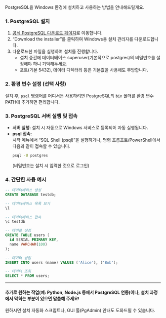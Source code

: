 PostgreSQL을 Windows 환경에 설치하고 사용하는 방법을 안내해드릴게요.

### 1. PostgreSQL 설치

1. [공식 PostgreSQL 다운로드 페이지](https://www.postgresql.org/download/windows/)로 이동합니다.
2. “Download the installer”를 클릭하여 Windows용 설치 관리자를 다운로드합니다.
3. 다운로드한 파일을 실행하여 설치를 진행합니다.
   - 설치 중간에 데이터베이스 superuser(기본적으로 postgres)의 비밀번호를 설정해야 하니 기억해두세요.
   - 포트(기본 5432), 데이터 디렉터리 등은 기본값을 사용해도 무방합니다.

### 2. 환경 변수 설정 (선택 사항)
설치 후, `psql` 명령어를 어디서든 사용하려면 PostgreSQL의 `bin` 폴더를 환경 변수 PATH에 추가하면 편리합니다.

### 3. PostgreSQL 서버 실행 및 접속

- **서버 실행**: 설치 시 자동으로 Windows 서비스로 등록되어 자동 실행됩니다.
- **psql 접속**:  
  시작 메뉴에서 “SQL Shell (psql)”을 실행하거나, 명령 프롬프트/PowerShell에서 다음과 같이 접속할 수 있습니다.
  ```sh
  psql -U postgres
  ```
  (비밀번호는 설치 시 입력한 것으로 로그인)

### 4. 간단한 사용 예시

```sql
-- 데이터베이스 생성
CREATE DATABASE testdb;

-- 데이터베이스 목록 보기
\l

-- 데이터베이스 접속
\c testdb

-- 테이블 생성
CREATE TABLE users (
  id SERIAL PRIMARY KEY,
  name VARCHAR(100)
);

-- 데이터 삽입
INSERT INTO users (name) VALUES ('Alice'), ('Bob');

-- 데이터 조회
SELECT * FROM users;
```

---

#### 추가로 원하는 작업(예: Python, Node.js 등에서 PostgreSQL 연동)이나, 설치 과정에서 막히는 부분이 있으면 말씀해 주세요!  
원하시면 설치 자동화 스크립트나, GUI 툴(PgAdmin) 안내도 도와드릴 수 있습니다.
